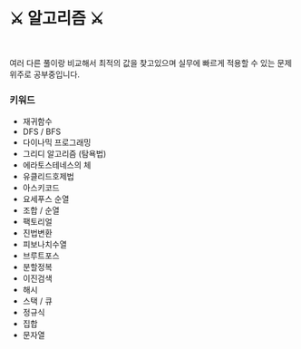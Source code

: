 # ⚔ 알고리즘 ⚔

<br>

여러 다른 풀이랑 비교해서 최적의 값을 찾고있으며 실무에 빠르게 적용할 수 있는 문제 위주로 공부중입니다.

### 키워드

- 재귀함수
- DFS / BFS
- 다이나믹 프로그래밍
- 그리디 알고리즘 (탐욕법)
- 에라토스테네스의 체
- 유클리드호제법
- 아스키코드
- 요세푸스 순열
- 조합 / 순열
- 팩토리얼
- 진법변환
- 피보나치수열
- 브루트포스
- 분할정복
- 이진검색
- 해시
- 스택 / 큐
- 정규식
- 집합
- 문자열

<br>
<br>
